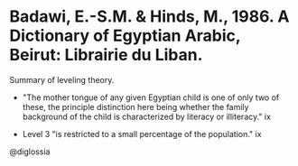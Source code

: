 # Badawi, E.-S.M. & Hinds, M., 1986. A Dictionary of Egyptian Arabic, Beirut: Librairie du Liban.

Summary of leveling theory.

- "The mother tongue of any given Egyptian child is one of only two of these, the principle distinction here being whether the family background of the child is characterized by literacy or illiteracy." ix

- Level 3 "is restricted to a small percentage of the population." ix

@diglossia
